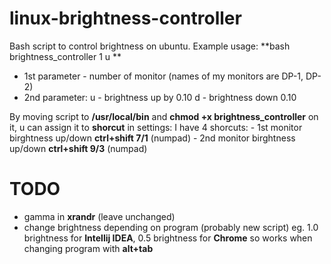 # linux-brightness-controller
Bash script to control brightness on ubuntu. 
Example usage: 
**bash brightness_controller 1 u **

  * 1st parameter - number of monitor (names of my monitors are DP-1, DP-2)
  * 2nd parameter:
      u - brightness up by 0.10
      d - brightness down 0.10
  
By moving script to **/usr/local/bin** and **chmod +x brightness_controller** on it,
u can assign it to **shorcut** in settings:
  I have 4 shorcuts:
    - 1st monitor birghtness up/down **ctrl+shift 7/1** (numpad)
    - 2nd monitor birghtness up/down **ctrl+shift 9/3** (numpad)


# TODO 
 * gamma in **xrandr** (leave unchanged)
 * change brightness depending on program (probably new script) eg. 1.0 brightness for **Intellij IDEA**, 0.5 brightness for **Chrome**
   so works when changing program with **alt+tab**
